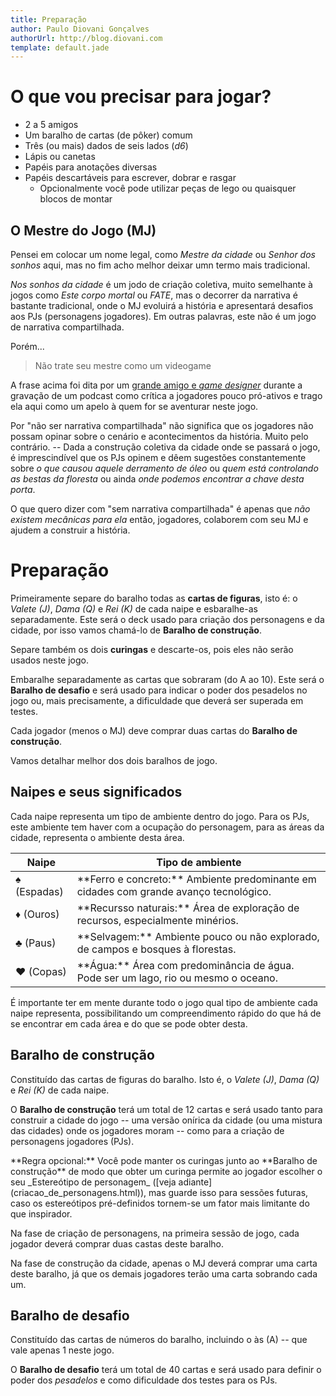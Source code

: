 ```yaml
---
title: Preparação
author: Paulo Diovani Gonçalves
authorUrl: http://blog.diovani.com
template: default.jade
---
```


# O que vou precisar para jogar?

* 2 a 5 amigos
* Um baralho de cartas (de pôker) comum
* Três (ou mais) dados de seis lados (_d6_)
* Lápis ou canetas
* Papéis para anotações diversas
* Papéis descartáveis para escrever, dobrar e rasgar
    * Opcionalmente você pode utilizar peças de lego ou quaisquer blocos de montar

## O Mestre do Jogo (MJ)

Pensei em colocar um nome legal, como _Mestre da cidade_ ou _Senhor dos sonhos_ aqui, mas no fim acho melhor deixar umn termo mais tradicional.

_Nos sonhos da cidade_ é um jodo de criação coletiva, muito semelhante à jogos como _Este corpo mortal_ ou _FATE_, mas o decorrer da narrativa é bastante tradicional, onde o MJ evoluirá a história e apresentará desafios aos PJs (personagens jogadores). Em outras palavras, este não é um jogo de narrativa compartilhada.

Porém...

> Não trate seu mestre como um videogame

A frase acima foi dita por um [grande amigo e _game designer_](https://twitter.com/JulioMatosMKT) durante a gravação de um podcast como crítica a jogadores pouco pró-ativos e trago ela aqui como um apelo à quem for se aventurar neste jogo.

Por "não ser narrativa compartilhada" não significa que os jogadores não possam opinar sobre o cenário e acontecimentos da história. Muito pelo contrário. -- Dada a construção coletiva da cidade onde se passará o jogo, é imprescindível que os PJs opinem e dêem sugestões constantemente sobre _o que causou aquele derramento de óleo_ ou _quem está controlando as bestas da floresta_ ou ainda _onde podemos encontrar a chave desta porta_. 

O que quero dizer com "sem narrativa compartilhada" é apenas que _não existem mecânicas para ela_ então, jogadores, colaborem com seu MJ e ajudem a construir a história.

# Preparação

Primeiramente separe do baralho todas as **cartas de figuras**, isto é: o _Valete (J)_, _Dama (Q)_ e _Rei (K)_ de cada naipe e esbaralhe-as separadamente. Este será o deck usado para criação dos personagens e da cidade, por isso vamos chamá-lo de **Baralho de construção**.

Separe também os dois **curingas** e descarte-os, pois eles não serão usados neste jogo.

Embaralhe separadamente as cartas que sobraram (do A ao 10). Este será o **Baralho de desafio** e será usado para indicar o poder dos pesadelos no jogo ou, mais precisamente, a dificuldade que deverá ser superada em testes.

Cada jogador (menos o MJ) deve comprar duas cartas do **Baralho de construção**.

Vamos detalhar melhor dos dois baralhos de jogo.

## Naipes e seus significados

Cada naipe representa um tipo de ambiente dentro do jogo. Para os PJs, este ambiente tem haver com a ocupação do personagem, para as áreas da cidade, representa o ambiente desta área.

<table class="table table-bordered">
    <thead>
        <tr>
            <th>Naipe</th>
            <th>Tipo de ambiente</th>
        </tr>
    </thead>
    <tbody>
        <tr>
            <td>♠ (Espadas)</td>
            <td>
                **Ferro e concreto:** 
                Ambiente predominante em cidades com grande avanço tecnológico.
            </td>
        </tr>
        <tr>
            <td>♦ (Ouros)</td>
            <td>
                **Recursso naturais:** 
                Área de exploração de recursos, especialmente minérios.
            </td>
        </tr>
        <tr>
            <td>♣ (Paus)</td>
            <td>
                **Selvagem:** 
                Ambiente pouco ou não explorado, de campos e bosques à florestas.
            </td>
        </tr>
        <tr>
            <td>♥ (Copas)</td>
            <td>
                **Água:** 
                Área com predominância de água. Pode ser um lago, rio ou mesmo o oceano.
            </td>
        </tr>
    </tbody>
</table>

É importante ter em mente durante todo o jogo qual tipo de ambiente cada naipe representa, possibilitando um compreendimento rápido do que há de se encontrar em cada área e do que se pode obter desta.

## Baralho de construção

Constituído das cartas de figuras do baralho. Isto é, o _Valete (J)_, _Dama (Q)_ e _Rei (K)_ de cada naipe.

O **Baralho de construção** terá um total de 12 cartas e será usado tanto para construir a cidade do jogo -- uma versão onírica da cidade (ou uma mistura das cidades) onde os jogadores moram -- como para a criação de personagens jogadores (PJs).

<div class="well">
    **Regra opcional:**
    Você pode manter os curingas junto ao **Baralho de construção** de modo que obter um curinga permite ao jogador escolher o seu _Estereótipo de personagem_ ([veja adiante](criacao_de_personagens.html)), mas guarde isso para sessões futuras, caso os estereótipos pré-definidos tornem-se um fator mais limitante do que inspirador.
</div>

Na fase de criação de personagens, na primeira sessão de jogo, cada jogador deverá comprar duas castas deste baralho.

Na fase de construção da cidade, apenas o MJ deverá comprar uma carta deste baralho, já que os demais jogadores terão uma carta sobrando cada um.

## Baralho de desafio

Constituído das cartas de números do baralho, incluindo o às (A) -- que vale apenas 1 neste jogo.

O **Baralho de desafio** terá um total de 40 cartas e será usado para definir o poder dos _pesadelos_ e como dificuldade dos testes para os PJs.
